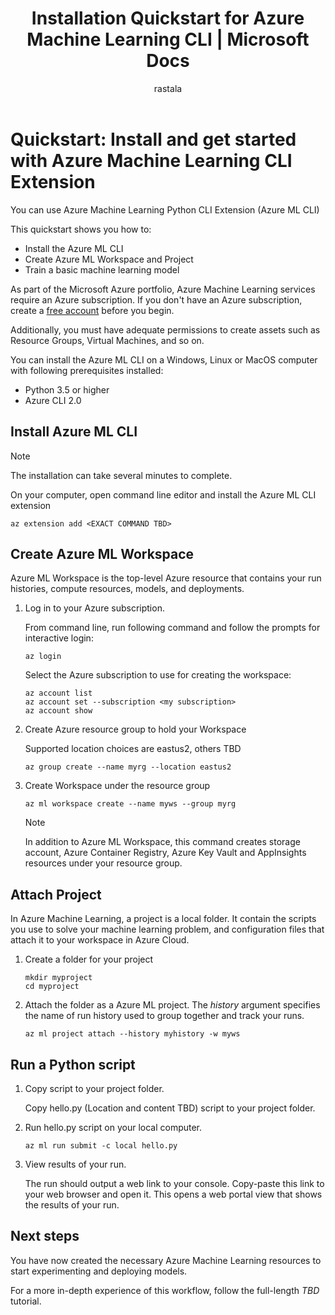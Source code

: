 ﻿---
title: Installation Quickstart for Azure Machine Learning CLI | Microsoft Docs
description: In this Quickstart, you can learn how to install and get started with Azure Machine Learning using CLI.
services: machine-learning
author: rastala
ms.author: roastala
manager: haining
ms.service: machine-learning
ms.component: core
ms.workload: data-services
ms.custom: mvc
ms.topic: quickstart
ms.date: 7/27/2018
---

# Quickstart: Install and get started with Azure Machine Learning CLI Extension

You can use Azure Machine Learning Python CLI Extension (Azure ML CLI)

This quickstart shows you how to:

* Install the Azure ML CLI
* Create Azure ML Workspace and Project
* Train a basic machine learning model

As part of the Microsoft Azure portfolio, Azure Machine Learning services require an Azure subscription. If you don't have an Azure subscription, create a [free account](https://azure.microsoft.com/free/?WT.mc_id=A261C142F) before you begin.

Additionally, you must have adequate permissions to create assets such as Resource Groups, Virtual Machines, and so on. 

<a name="prerequisites"></a>You can install the Azure ML CLI on a Windows, Linux or MacOS computer with following prerequisites installed:

* Python 3.5 or higher
* Azure CLI 2.0

## Install Azure ML CLI

>[!NOTE]
>The installation can take several minutes to complete.

On your computer, open command line editor and install the Azure ML CLI extension

```azurecli
az extension add <EXACT COMMAND TBD>
```

## Create Azure ML Workspace

Azure ML Workspace is the top-level Azure resource that contains your run histories, compute resources, models, and deployments.

1. Log in to your Azure subscription.

    From command line, run following command and follow the prompts for interactive login:
    
    ```azurecli
    az login
    ```
    
    Select the Azure subscription to use for creating the workspace:
    
    ```azurecli
    az account list
    az account set --subscription <my subscription>
    az account show
    ```
    
1. Create Azure resource group to hold your Workspace

    Supported location choices are eastus2, others TBD

    ```azurecli
    az group create --name myrg --location eastus2
    ```

1. Create Workspace under the resource group 

    ```
    az ml workspace create --name myws --group myrg
    ```

    >[!NOTE]
    >In addition to Azure ML Workspace, this command creates storage account, Azure Container Registry, Azure Key Vault and AppInsights resources under your resource group.

## Attach Project

In Azure Machine Learning, a project is a local folder. It contain the scripts you use to solve your machine learning problem, and configuration files that attach it to your workspace in Azure Cloud.

1. Create a folder for your project

    ```
    mkdir myproject
    cd myproject
    ```

1. Attach the folder as a Azure ML project. The *history* argument specifies the name of run history used to group together and track your runs.

    ```azurecli
    az ml project attach --history myhistory -w myws
    ```

## Run a Python script

1. Copy script to your project folder.

    Copy hello.py (Location and content TBD) script to your project folder.

1. Run hello.py script on your local computer.

    ```azurecli
    az ml run submit -c local hello.py
    ```

1. View results of your run.

    The run should output a web link to your console. Copy-paste this link to your web browser and open it. This opens a web portal view that shows the results of your run.

## Next steps

You have now created the necessary Azure Machine Learning resources to start experimenting and deploying models.

For a more in-depth experience of this workflow, follow the full-length *TBD* tutorial.

